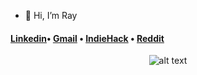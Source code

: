 - 👋 Hi, I’m Ray

<h4> 
<a href="https://www.linkedin.com/in/rayarruda/">Linkedin</a>• 
<a href="rayarruda9876@gmail.com">Gmail</a> •
<a href="https://www.indiehackers.com/RayArruda">IndieHack</a> •
<a href="https://www.reddit.com/user/rayjayway">Reddit</a> 
</h4>

<div align="center">

 ![alt text](https://i.giphy.com/media/1iNIkQBAwEkUuTpikf/giphy.webp)

  <br>


<!---
Rayjay-8/Rayjay-8 is a ✨ special ✨ repository because its `README.md` (this file) appears on your GitHub profile.
You can click the Preview link to take a look at your changes.
--->
